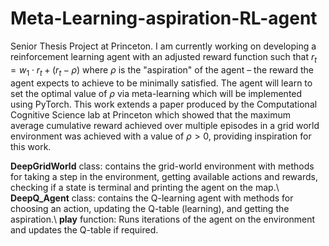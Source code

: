 # Meta-Learning-aspiration-RL-agent

Senior Thesis Project at Princeton. I am currently working on developing a reinforcement learning agent with an adjusted reward function such that $r_t = w_1 \cdot r_t + (r_t - \rho)$ where $\rho$ is the "aspiration" of the agent – the reward the agent expects to achieve to be minimally satisfied. The agent will learn to set the optimal value of $\rho$ via meta-learning which will be implemented using PyTorch. This work extends a paper produced by the Computational Cognitive Science lab at Princeton which showed that the maximum average cumulative reward achieved over multiple episodes in a grid world environment was achieved with a value of $\rho > 0$, providing inspiration for this work. 


**DeepGridWorld** class: contains the grid-world environment with methods for taking a step in the environment, getting available actions and rewards, checking if a state is terminal and printing the agent on the map.\\
**DeepQ_Agent** class: contains the Q-learning agent with methods for choosing an action, updating the Q-table (learning), and getting the aspiration.\\
**play** function: Runs iterations of the agent on the environment and updates the Q-table if required.

